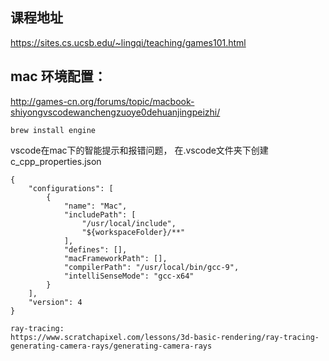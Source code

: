 
## 课程地址
https://sites.cs.ucsb.edu/~lingqi/teaching/games101.html

## mac 环境配置：

http://games-cn.org/forums/topic/macbook-shiyongvscodewanchengzuoye0dehuanjingpeizhi/

    brew install engine

vscode在mac下的智能提示和报错问题，
在.vscode文件夹下创建c_cpp_properties.json

    {
        "configurations": [
            {
                "name": "Mac",
                "includePath": [
                    "/usr/local/include",
                    "${workspaceFolder}/**"
                ],
                "defines": [],
                "macFrameworkPath": [],
                "compilerPath": "/usr/local/bin/gcc-9",
                "intelliSenseMode": "gcc-x64"
            }
        ],
        "version": 4
    }
    
    ray-tracing:
    https://www.scratchapixel.com/lessons/3d-basic-rendering/ray-tracing-generating-camera-rays/generating-camera-rays
